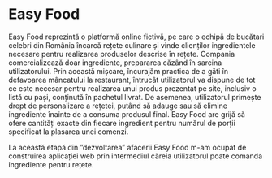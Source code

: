 # Easy Food

Easy Food reprezintă o platformă online fictivă, pe care o echipă de bucătari celebri din România încarcă rețete culinare și vinde clienților ingredientele necesare pentru realizarea produselor descrise în rețete. Compania comercializează doar ingrediente, prepararea căzând în sarcina utilizatorului. Prin această mișcare, încurajăm practica de a găti în defavoarea mâncatului la restaurant, întrucât utilizatorul va dispune de tot ce este necesar pentru realizarea unui produs prezentat pe site, inclusiv o listă cu pași, conținută în pachetul livrat. De asemenea, utilizatorul primește drept de personalizare a rețetei, putând să adauge sau să elimine ingrediente înainte de a consuma produsul final. 
Easy Food are grijă să ofere cantități exacte din fiecare ingredient pentru numărul de porții specificat la plasarea unei comenzi.

La această etapă din ”dezvoltarea” afacerii Easy Food m-am ocupat de construirea aplicației web prin intermediul căreia utilizatorul poate comanda ingrediente pentru rețete.
